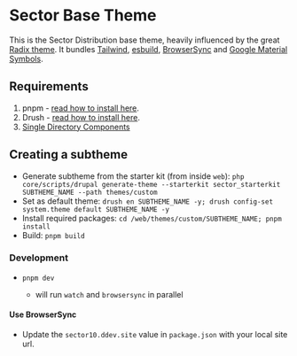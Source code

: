 # Sector Base Theme

This is the Sector Distribution base theme, heavily influenced by the great [Radix theme](https://www.drupal.org/project/radix). It bundles [Tailwind](https://tailwindcss.com/), [esbuild](https://esbuild.github.io/), [BrowserSync](https://browsersync.io/) and [Google Material Symbols](https://fonts.google.com/icons).

## Requirements
1. pnpm - [read how to install here](https://pnpm.io/installation).
2. Drush - [read how to install here](https://www.drush.org/en/master/install/).
3. [Single Directory Components](https://www.drupal.org/project/sdc)

## Creating a subtheme
- Generate subtheme from the starter kit (from inside `web`): `php core/scripts/drupal generate-theme --starterkit sector_starterkit SUBTHEME_NAME --path themes/custom`
- Set as default theme: `drush en SUBTHEME_NAME -y; drush config-set system.theme default SUBTHEME_NAME -y`
- Install required packages: `cd /web/themes/custom/SUBTHEME_NAME; pnpm install`
- Build: `pnpm build`

### Development
- `pnpm dev`

  * will run `watch` and `browsersync` in parallel

#### Use BrowserSync

- Update the `sector10.ddev.site` value in `package.json` with your local site url.

